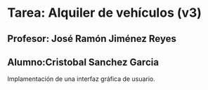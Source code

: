 # Tarea: Alquiler de vehículos (v3)
## Profesor: José Ramón Jiménez Reyes
## Alumno:Cristobal Sanchez Garcia

Implamentación de una interfaz gráfica de usuario.